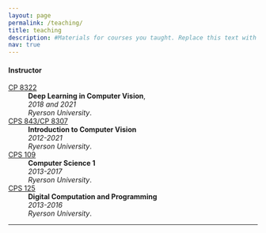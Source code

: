 ```yaml
---
layout: page
permalink: /teaching/
title: teaching
description: #Materials for courses you taught. Replace this text with your description.
nav: true
---
```


 <h4 id="instructor">Instructor</h4>

<dl>
  <dt><a href="https://www.cs.ryerson.ca/~kosta/CP8309-F2018/index.html">CP 8322</a></dt>
  <dd><strong>Deep Learning in Computer Vision</strong>,<br />
  <em>2018 and 2021</em> <br />
  <em>Ryerson University</em>.</dd>


  <dt><a href="https://www.cs.ryerson.ca/~kosta/CPS843-W2021/index.html">CPS 843/CP 8307</a></dt>
  <dd><strong>Introduction to Computer Vision</strong><br />
  <em>2012-2021</em> <br />
  <em>Ryerson University</em>.</dd>

  <dt><a href="https://www.cs.ryerson.ca/~kosta/CPS109-F2017/CPS109-outline.html">CPS 109</a></dt>
  <dd><strong>Computer Science 1</strong><br />
  <em>2013-2017</em> <br />
  <em>Ryerson University</em>.</dd>

  <dt><a href="https://www.cs.ryerson.ca/~kosta/CPS125-W2016/CPS125-outline.html">CPS 125</a></dt>
  <dd><strong>Digital Computation and Programming</strong><br />
  <em>2013-2016</em> <br />
  <em>Ryerson University</em>.</dd>
</dl>

<hr />

